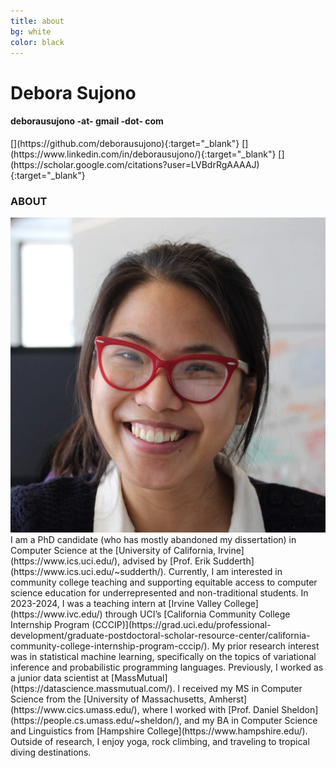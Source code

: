 ```yaml
---
title: about
bg: white
color: black
---
```


# Debora Sujono
#### deborausujono -at- gmail -dot- com

<div class="social" markdown="1">
[<i class="fab fa-github fa-2x fa-fw"></i>](https://github.com/deborausujono){:target="_blank"}
[<i class="fab fa-linkedin fa-2x fa-fw"></i>](https://www.linkedin.com/in/deborausujono/){:target="_blank"}
[<i class="ai ai-google-scholar ai-2x fa-fw"></i>](https://scholar.google.com/citations?user=LVBdrRgAAAAJ){:target="_blank"}
</div>

### ABOUT

<div class="about" markdown="1">

<img src="/img/me.jpg" />

<div markdown="1">
I am a PhD candidate (who has mostly abandoned my dissertation) in Computer Science at the [University of California, Irvine](https://www.ics.uci.edu/), advised by [Prof. Erik Sudderth](https://www.ics.uci.edu/~sudderth/). Currently, I am interested in community college teaching and supporting equitable access to computer science education for underrepresented and non-traditional students. In 2023-2024, I was a teaching intern at [Irvine Valley College](https://www.ivc.edu/) through UCI’s [California Community College Internship Program (CCCIP)](https://grad.uci.edu/professional-development/graduate-postdoctoral-scholar-resource-center/california-community-college-internship-program-cccip/). My prior research interest was in statistical machine learning, specifically on the topics of variational inference and probabilistic programming languages. Previously, I worked as a junior data scientist at [MassMutual](https://datascience.massmutual.com/). I received my MS in Computer Science from the [University of Massachusetts, Amherst](https://www.cics.umass.edu/), where I worked with [Prof. Daniel Sheldon](https://people.cs.umass.edu/~sheldon/), and my BA in Computer Science and Linguistics from [Hampshire College](https://www.hampshire.edu/). Outside of research, I enjoy yoga, rock climbing, and traveling to tropical diving destinations.
</div>

</div>
